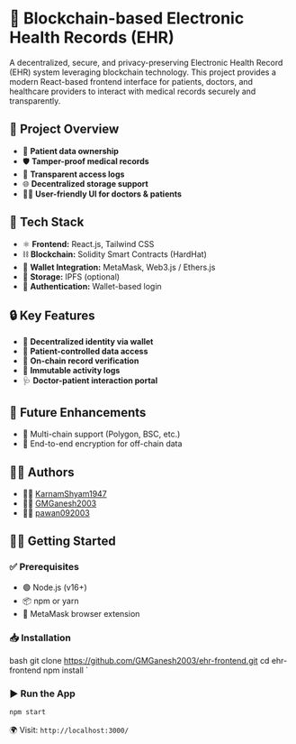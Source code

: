 # 🏥 Blockchain-based Electronic Health Records (EHR)

A decentralized, secure, and privacy-preserving Electronic Health Record (EHR) system leveraging blockchain technology. This project provides a modern React-based frontend interface for patients, doctors, and healthcare providers to interact with medical records securely and transparently.

## 🚀 Project Overview

- 🔐 **Patient data ownership**  
- 🛡️ **Tamper-proof medical records**  
- 👀 **Transparent access logs**  
- 🌐 **Decentralized storage support**  
- 🧑‍⚕️ **User-friendly UI for doctors & patients**



## 🧰 Tech Stack

- ⚛️ **Frontend:** React.js, Tailwind CSS  
- ⛓️ **Blockchain:** Solidity Smart Contracts (HardHat) 
- 🦊 **Wallet Integration:** MetaMask, Web3.js / Ethers.js  
- 📁 **Storage:** IPFS (optional)  
- 🔑 **Authentication:** Wallet-based login


## 🔒 Key Features

* 👤 **Decentralized identity via wallet**
* 🧾 **Patient-controlled data access**
* 🧬 **On-chain record verification**
* 📜 **Immutable activity logs**
* 🩺 **Doctor-patient interaction portal**



## 🧪 Future Enhancements

* 🌉 Multi-chain support (Polygon, BSC, etc.)
* 🧩 End-to-end encryption for off-chain data



## 👨‍💼 Authors

* 👨‍💻 [KarnamShyam1947](https://github.com/KarnamShyam1947)
* 👨‍💻 [GMGanesh2003](https://github.com/GMGanesh2003)
* 👨‍💻 [pawan092003](https://github.com/pawan092003)


## 🧑‍💻 Getting Started

### ✅ Prerequisites

- 🟢 Node.js (v16+)
- 📦 npm or yarn
- 🔐 MetaMask browser extension

### 📥 Installation

bash
git clone https://github.com/GMGanesh2003/ehr-frontend.git
cd ehr-frontend
npm install
`

### ▶️ Run the App

```bash
npm start
```

🌍 Visit: `http://localhost:3000/`


